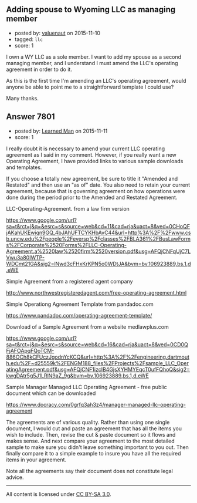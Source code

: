 ## Adding spouse to Wyoming LLC as managing member

- posted by: [valuenaut](https://stackexchange.com/users/4664876/valuenaut) on 2015-11-10
- tagged: `llc`
- score: 1

I own a WY LLC as a sole member. I want to add my spouse as a second managing member, and I understand I must amend the LLC's operating agreement in order to do it.

As this is the first time I'm amending an LLC's operating agreement, would anyone be able to point me to a straightforward template I could use?

Many thanks.


## Answer 7801

- posted by: [Learned Man](https://stackexchange.com/users/7236940/learned-man) on 2015-11-11
- score: 1

I really doubt it is necessary to amend your current LLC operating agreement as I said in my comment. However, if you really want a new Operating Agreement, I have provided links to various sample downloads and templates.

If you choose a totally new agreement, be sure to title it "Amended and Restated" and then use an "as of" date. You also need to retain your current agreement, because that is governing agreement on how operations were done during the period prior to the Amended and Restated Agreement.

LLC-Operating-Agreement. from a law firm version

https://www.google.com/url?sa=t&rct=j&q=&esrc=s&source=web&cd=11&cad=rja&uact=8&ved=0CHoQFjAKahUKEwiqn9GQ_4bJAhUFTCYKHbAvC44&url=http%3A%2F%2Fwww.csb.uncw.edu%2Fpeople%2Feversp%2Fclasses%2FBLA361%2FBusLawForms%2FCorporate%2520Forms%2FLLC-Operating-Agreement.a%2520law%2520firm%2520version.pdf&usg=AFQjCNFqUjC7LVwu3a80IWTP-WDCmt21GA&sig2=lNwd3cFHxKrKPN5o0WDtJA&bvm=bv.106923889,bs.1,d.eWE


Simple Agreement from a registered agent company

http://www.northwestregisteredagent.com/free-operating-agreement.html

Simple Operationg Agreement Template from pandadoc.com

https://www.pandadoc.com/operating-agreement-template/

Download of a Sample Agreement  from a website  medlawplus.com

https://www.google.com/url?sa=t&rct=j&q=&esrc=s&source=web&cd=16&cad=rja&uact=8&ved=0CD0QFjAFOApqFQoTCM-886OCh8kCFUczJgodnYcKCQ&url=http%3A%2F%2Fengineering.dartmouth.edu%2F~d25559k%2FENGM188_files%2FProjects%2Fsample_LLC_OperatingAgreement.pdf&usg=AFQjCNF1izcIB4GjsXYHMYEqcT0ufFQhoQ&sig2=kwgDAtr5g5J1LRlN9aZ_9g&bvm=bv.106923889,bs.1,d.eWE

Sample Manager Managed LLC Operating Agreement - free public document which can be downloaded

https://www.docracy.com/0grfq3ah3z4/manager-managed-llc-operating-agreement 

The agreements are of various quality. Rather than using one single document, I would cut and paste an agreement that has all the items you wish to include. Then, revise the cut & paste document so it flows and makes sense. And next compare your agreement to the most detailed sample to make sure you didn't leave something important to you out. Then finally compare it to a simple example to insure you have all the required items in your agreement.

Note all the agreements say their document does not constitute legal advice.



---

All content is licensed under [CC BY-SA 3.0](https://creativecommons.org/licenses/by-sa/3.0/).
